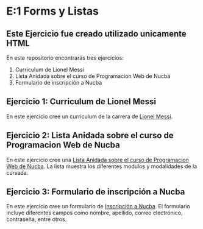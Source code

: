 # E:1 Forms y Listas
## Este Ejercicio fue creado utilizado unicamente HTML 


En este repositorio encontrarás tres ejercicios:

1. Curriculum de Lionel Messi
2. Lista Anidada sobre el curso de Programacion Web de Nucba
3. Formulario de inscripción a Nucba


## Ejercicio 1: Curriculum de Lionel Messi

En este ejercicio cree un curriculum de la carrera de [Lionel Messi](https://github.com/faustodesojo/Form-y-Listas/new/main?readme=1#ejercicio1.html). 

## Ejercicio 2: Lista Anidada sobre el curso de Programacion Web de Nucba

En este ejercicio cree una [Lista Anidada sobre el curso de Programacion Web de Nucba](https://github.com/faustodesojo/Form-y-Listas/blob/main/Ejercicio2.html). La lista muestra los diferentes modulos y modalidades de la cursada.

## Ejercicio 3: Formulario de inscripción a Nucba

En este ejercicio cree un formulario de [Inscripción a Nucba](https://github.com/faustodesojo/Form-y-Listas/blob/main/Ejercicio3.html). El formulario incluye diferentes campos como nombre, apellido, correo electrónico, contraseña, entre otros.
